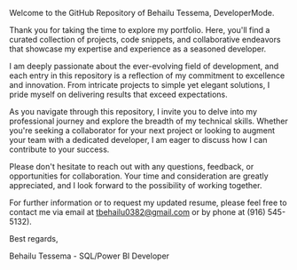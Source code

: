 Welcome to the GitHub Repository of Behailu Tessema, DeveloperMode.

Thank you for taking the time to explore my portfolio. Here, you'll find a curated collection of projects, code snippets, and collaborative endeavors that showcase my expertise and experience as a seasoned developer.

I am deeply passionate about the ever-evolving field of development, and each entry in this repository is a reflection of my commitment to excellence and innovation. From intricate projects to simple yet elegant solutions, I pride myself on delivering results that exceed expectations.

As you navigate through this repository, I invite you to delve into my professional journey and explore the breadth of my technical skills. Whether you're seeking a collaborator for your next project or looking to augment your team with a dedicated developer, I am eager to discuss how I can contribute to your success.

Please don't hesitate to reach out with any questions, feedback, or opportunities for collaboration. Your time and consideration are greatly appreciated, and I look forward to the possibility of working together.

For further information or to request my updated resume, please feel free to contact me via email at tbehailu0382@gmail.com or by phone at (916) 545-5132).

Best regards,

Behailu Tessema - SQL/Power BI Developer

